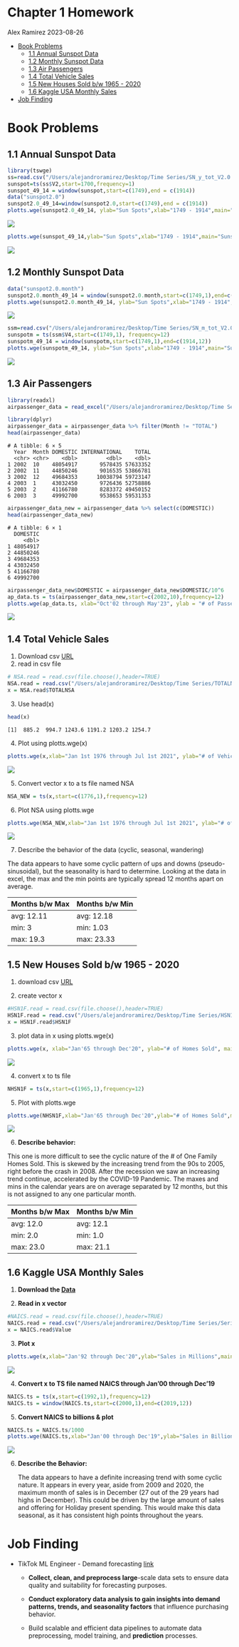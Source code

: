 # Chapter 1 Homework
Alex Ramirez
2023-08-26

- [Book Problems](#book-problems)
  - [1.1 Annual Sunspot Data](#annual-sunspot-data)
  - [1.2 Monthly Sunspot Data](#monthly-sunspot-data)
  - [1.3 Air Passengers](#air-passengers)
  - [1.4 Total Vehicle Sales](#total-vehicle-sales)
  - [1.5 New Houses Sold b/w 1965 -
    2020](#new-houses-sold-bw-1965---2020)
  - [1.6 Kaggle USA Monthly Sales](#kaggle-usa-monthly-sales)
- [Job Finding](#job-finding)

# Book Problems

## 1.1 Annual Sunspot Data

``` r
library(tswge)
ss=read.csv("/Users/alejandroramirez/Desktop/Time Series/SN_y_tot_V2.0.csv",";",header=FALSE)
sunspot=ts(ss$V2,start=1700,frequency=1) 
sunspot_49_14 = window(sunspot,start=c(1749),end = c(1914))
data("sunspot2.0")
sunspot2.0_49_14=window(sunspot2.0,start=c(1749),end = c(1914))
plotts.wge(sunspot2.0_49_14, ylab="Sun Spots",xlab="1749 - 1914",main="Sunspot2.0 Data")
```

![](README_files/figure-commonmark/unnamed-chunk-1-1.png)

``` r
plotts.wge(sunspot_49_14,ylab="Sun Spots",xlab="1749 - 1914",main="Sunspot Classic Data", col="red")
```

![](README_files/figure-commonmark/unnamed-chunk-1-2.png)

## 1.2 Monthly Sunspot Data

``` r
data("sunspot2.0.month")
sunspot2.0.month_49_14 = window(sunspot2.0.month,start=c(1749,1),end=c(1914,12))
plotts.wge(sunspot2.0.month_49_14, ylab="Sun Spots",xlab="1749 - 1914",main="Sunspot2.0 Monthly Data")
```

![](README_files/figure-commonmark/unnamed-chunk-2-1.png)

``` r
ssm=read.csv("/Users/alejandroramirez/Desktop/Time Series/SN_m_tot_V2.0.csv",";",header=FALSE)
sunspotm = ts(ssm$V4,start=c(1749,1), frequency=12)
sunspotm_49_14 = window(sunspotm,start=c(1749,1),end=c(1914,12))
plotts.wge(sunspotm_49_14, ylab="Sun Spots",xlab="1749 - 1914",main="Sunspot2.0 Monthly  Classic Data", col="red")
```

![](README_files/figure-commonmark/unnamed-chunk-2-2.png)

## 1.3 Air Passengers

``` r
library(readxl)
airpassenger_data = read_excel("/Users/alejandroramirez/Desktop/Time Series/AirPassengers.xlsx", sheet="Data")

library(dplyr)
airpassenger_data = airpassenger_data %>% filter(Month != "TOTAL") 
head(airpassenger_data)
```

    # A tibble: 6 × 5
      Year  Month DOMESTIC INTERNATIONAL    TOTAL
      <chr> <chr>    <dbl>         <dbl>    <dbl>
    1 2002  10    48054917       9578435 57633352
    2 2002  11    44850246       9016535 53866781
    3 2002  12    49684353      10038794 59723147
    4 2003  1     43032450       9726436 52758886
    5 2003  2     41166780       8283372 49450152
    6 2003  3     49992700       9538653 59531353

``` r
airpassenger_data_new = airpassenger_data %>% select(c(DOMESTIC)) 
head(airpassenger_data_new)
```

    # A tibble: 6 × 1
      DOMESTIC
         <dbl>
    1 48054917
    2 44850246
    3 49684353
    4 43032450
    5 41166780
    6 49992700

``` r
airpassenger_data_new$DOMESTIC = airpassenger_data_new$DOMESTIC/10^6
ap_data.ts = ts(airpassenger_data_new,start=c(2002,10),frequency=12)
plotts.wge(ap_data.ts, xlab="Oct'02 through May'23", ylab = "# of Passengers in Millions", main="Domestic US Air Passengers TS", col="blue")
```

![](README_files/figure-commonmark/unnamed-chunk-3-1.png)

## 1.4 Total Vehicle Sales

1)  Download csv [URL](https://fred.stlouisfed.org/series/TOTALSA)
2)  read in csv file

``` r
# NSA.read = read.csv(file.choose(),header=TRUE)
NSA.read = read.csv("/Users/alejandroramirez/Desktop/Time Series/TOTALNSA.CSV",header=TRUE)
x = NSA.read$TOTALNSA
```

3)  Use head(x)

``` r
head(x)
```

    [1]  885.2  994.7 1243.6 1191.2 1203.2 1254.7

4)  Plot using plotts.wge(x)

``` r
plotts.wge(x,xlab="Jan 1st 1976 through Jul 1st 2021", ylab="# of Vehicles Sold", main="FRED: Total Vehicles Sales")
```

![](README_files/figure-commonmark/unnamed-chunk-6-1.png)

5)  Convert vector x to a ts file named NSA

``` r
NSA_NEW = ts(x,start=c(1776,1),frequency=12)
```

6)  Plot NSA using plotts.wge

``` r
plotts.wge(NSA_NEW,xlab="Jan 1st 1976 through Jul 1st 2021", ylab="# of Vehicles Sold", main="FRED: Total Vehicles Sales TS",col="blue")
```

![](README_files/figure-commonmark/unnamed-chunk-8-1.png)

7)  Describe the behavior of the data (cyclic, seasonal, wandering)

The data appears to have some cyclic pattern of ups and downs
(pseudo-sinusoidal), but the seasonality is hard to determine. Looking
at the data in excel, the max and the min points are typically spread 12
months apart on average.

| Months b/w Max | Months b/w Min |
|----------------|----------------|
| avg: 12.11     | avg: 12.18     |
| min: 3         | min: 1.03      |
| max: 19.3      | max: 23.33     |

## 1.5 New Houses Sold b/w 1965 - 2020

1)  download csv [URL](https://fred.stlouisfed.org/series/HSN1F)

2)  create vector x

``` r
#HSN1F.read = read.csv(file.choose(),header=TRUE)
HSN1F.read = read.csv("/Users/alejandroramirez/Desktop/Time Series/HSN1F.csv",header=TRUE)
x = HSN1F.read$HSN1F
```

3)  plot data in x using plotts.wge(x)

``` r
plotts.wge(x, xlab="Jan'65 through Dec'20", ylab="# of Homes Sold", main="FRED: Total One Family Home Sales")
```

![](README_files/figure-commonmark/unnamed-chunk-10-1.png)

4)  convert x to ts file

``` r
NHSN1F = ts(x,start=c(1965,1),frequency=12)
```

5)  Plot with plotts.wge

``` r
plotts.wge(NHSN1F,xlab="Jan'65 through Dec'20",ylab="# of Homes Sold",main="FRED: # of One Family Homes Sold TS",col="blue")
```

![](README_files/figure-commonmark/unnamed-chunk-12-1.png)

6)  **Describe behavior:**

This one is more difficult to see the cyclic nature of the \# of One
Family Homes Sold. This is skewed by the increasing trend from the 90s
to 2005, right before the crash in 2008. After the recession we saw an
increasing trend continue, accelerated by the COVID-19 Pandemic. The
maxes and mins in the calendar years are on average separated by 12
months, but this is not assigned to any one particular month.

| Months b/w Max | Months b/w Min |
|----------------|----------------|
| avg: 12.0      | avg: 12.1      |
| min: 2.0       | min: 1.0       |
| max: 23.0      | max: 21.1      |

## 1.6 Kaggle USA Monthly Sales

1)  **Download the
    [Data](https://www.kaggle.com/datasets/landlord/usa-monthly-retail-trade?resource=download)**

2)  **Read in x vector**

``` r
#NAICS.read = read.csv(file.choose(),header=TRUE)
NAICS.read = read.csv("/Users/alejandroramirez/Desktop/Time Series/SeriesReport-Not Seasonally Adjusted Sales - Monthly (Millions of Dollars).csv",header=TRUE)
x = NAICS.read$Value
```

3)  **Plot x**

``` r
plotts.wge(x,xlab="Jan'92 through Dec'20",ylab="Sales in Millions",main="KAGGLE: USA Monthly Sales Non-Seasonally Adjusted")
```

![](README_files/figure-commonmark/unnamed-chunk-14-1.png)

4)  **Convert x to TS file named NAICS through Jan’00 through Dec’19**

``` r
NAICS.ts = ts(x,start=c(1992,1),frequency=12)
NAICS.ts = window(NAICS.ts,start=c(2000,1),end=c(2019,12))
```

5)  **Convert NAICS to billions & plot**

``` r
NAICS.ts = NAICS.ts/1000
plotts.wge(NAICS.ts,xlab="Jan'00 through Dec'19",ylab="Sales in Billions",main="KAGGLE: USA Monthly Sales Non-Seasonally Adjusted TS",col="blue")
```

![](README_files/figure-commonmark/unnamed-chunk-16-1.png)

6)  **Describe the Behavior:**

    The data appears to have a definite increasing trend with some
    cyclic nature. It appears in every year, aside from 2009 and 2020,
    the maximum month of sales is in December (27 out of the 29 years
    had highs in December). This could be driven by the large amount of
    sales and offering for Holiday present spending. This would make
    this data seasonal, as it has consistent high points throughout the
    years.

# Job Finding

- TikTok ML Engineer - Demand forecasting
  [link](https://careers.tiktok.com/position/7243857058403502392/detail?spread=XKM9ZXE)
  - **Collect, clean, and preprocess large**-scale data sets to ensure
    data quality and suitability for forecasting purposes.

  - **Conduct exploratory data analysis to gain insights into demand
    patterns, trends, and seasonality factors** that influence
    purchasing behavior.

  - Build scalable and efficient data pipelines to automate data
    preprocessing, model training, and **prediction** processes.
